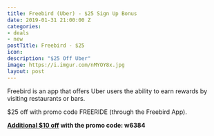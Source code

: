 ```yaml
---
title: Freebird (Uber) - $25 Sign Up Bonus
date: 2019-01-31 21:00:00 Z
categories:
- deals
- new
postTitle: Freebird - $25
icon: 
description: "$25 Off Uber"
image: https://i.imgur.com/nMYOY8x.jpg
layout: post
---
```


Freebird is an app that offers Uber users the ability to earn rewards by visiting restaurants or bars.

$25 off with promo code FREERIDE (through the Freebird App).

**[Additional $10 off](https://my.fbird.co/ihjn0yPJqS) with the promo code: w6384**
